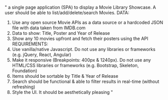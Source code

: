 " a single page application (SPA) to display a Movie Library Showcase. A user should be able
to list/add/delete/search Movies.
DATA:
1. Use any open source Movie APIs as a data source or a hardcoded JSON file with
data
taken from IMDB.com
2. Data to show: Title, Poster and Year of Release
3. Show any 10 movies upfront and fetch their posters using the API
REQUIREMENTS:
1. Use vanilla/native Javascript. Do not use any libraries or frameworks (e.g. jQuery,
React, Angular)
2. Make it responsive (Breakpoints: 400px & 1240px). Do not use any HTML/CSS
libraries or frameworks (e.g. Bootstrap, Skeleton, Foundation)
3. Items should be sortable by Title & Year of Release
4. Search should be functional & able to filter results in real-time (without refreshing)
5. Style the UI. It should be aesthetically pleasing
"